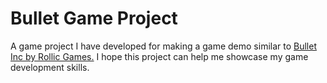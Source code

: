 # Bullet Game Project
A game project I have developed for making a game demo similar to [Bullet Inc by Rollic Games.](https://apps.apple.com/tr/app/bullet-inc/id6457264741) I hope this project can help me showcase my game development skills.
